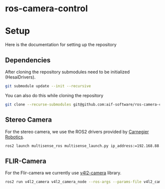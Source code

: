 # ros-camera-control

# Setup

Here is the documentation for setting up the repository

## Dependencies

After cloning the repository submodules need to be initialized (HesaiDrivers).

```bash
git submodule update --init --recursive
```

You can also do this while cloning the repository

```bash
git clone --recurse-submodules git@github.com:aif-software/ros-camera-control.git
```

## Stereo Camera

For the stereo camera, we use the ROS2 drivers provided by [Carnegier Robotics](https://github.com/carnegierobotics/multisense_ros2?tab=readme-ov-file).

```bash
ros2 launch multisense_ros multisense_launch.py ip_address:=192.168.88.10
```

## FLIR-Camera
For the Flir-camera we currently use [v4l2-camera](https://gitlab.com/boldhearts/ros2_v4l2_camera) library.

```bash
ros2 run v4l2_camera v4l2_camera_node --ros-args --params-file v4l2_camera/v4l2_params.yaml
```
